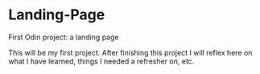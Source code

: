 # Landing-Page
First Odin project: a landing page

This will be my first project. After finishing this project I will reflex here on what I have learned, things I needed a refresher on, etc.

